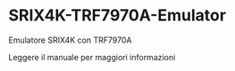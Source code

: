 # SRIX4K-TRF7970A-Emulator
Emulatore SRIX4K con TRF7970A

Leggere il manuale per maggiori informazioni 
